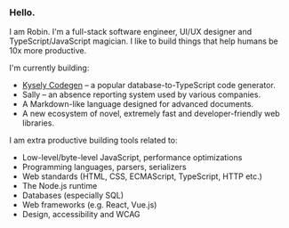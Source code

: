 ### Hello.

I am Robin. I'm a full-stack software engineer, UI/UX designer and TypeScript/JavaScript magician. I like to build things that help humans be 10x more productive.

I'm currently building:
- [Kysely Codegen](https://github.com/RobinBlomberg/kysely-codegen) – a popular database-to-TypeScript code generator.
- Sally – an absence reporting system used by various companies.
- A Markdown-like language designed for advanced documents.
- A new ecosystem of novel, extremely fast and developer-friendly web libraries.

I am extra productive building tools related to:
- Low-level/byte-level JavaScript, performance optimizations
- Programming languages, parsers, serializers
- Web standards (HTML, CSS, ECMAScript, TypeScript, HTTP etc.)
- The Node.js runtime
- Databases (especially SQL)
- Web frameworks (e.g. React, Vue.js)
- Design, accessibility and WCAG
